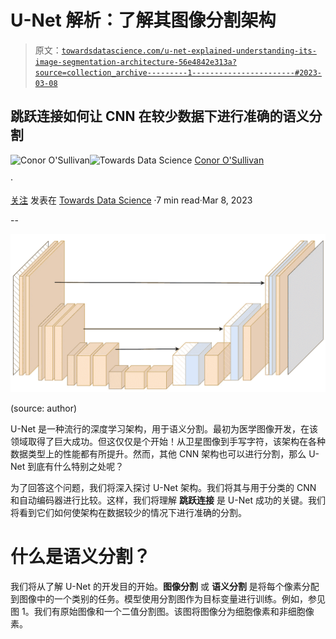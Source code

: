 # U-Net 解析：了解其图像分割架构

> 原文：[`towardsdatascience.com/u-net-explained-understanding-its-image-segmentation-architecture-56e4842e313a?source=collection_archive---------1-----------------------#2023-03-08`](https://towardsdatascience.com/u-net-explained-understanding-its-image-segmentation-architecture-56e4842e313a?source=collection_archive---------1-----------------------#2023-03-08)

## 跳跃连接如何让 CNN 在较少数据下进行准确的语义分割

[](https://conorosullyds.medium.com/?source=post_page-----56e4842e313a--------------------------------)![Conor O'Sullivan](https://conorosullyds.medium.com/?source=post_page-----56e4842e313a--------------------------------)[](https://towardsdatascience.com/?source=post_page-----56e4842e313a--------------------------------)![Towards Data Science](https://towardsdatascience.com/?source=post_page-----56e4842e313a--------------------------------) [Conor O'Sullivan](https://conorosullyds.medium.com/?source=post_page-----56e4842e313a--------------------------------)

·

[关注](https://medium.com/m/signin?actionUrl=https%3A%2F%2Fmedium.com%2F_%2Fsubscribe%2Fuser%2F4ae48256fb37&operation=register&redirect=https%3A%2F%2Ftowardsdatascience.com%2Fu-net-explained-understanding-its-image-segmentation-architecture-56e4842e313a&user=Conor+O%27Sullivan&userId=4ae48256fb37&source=post_page-4ae48256fb37----56e4842e313a---------------------post_header-----------) 发表在 [Towards Data Science](https://towardsdatascience.com/?source=post_page-----56e4842e313a--------------------------------) ·7 min read·Mar 8, 2023[](https://medium.com/m/signin?actionUrl=https%3A%2F%2Fmedium.com%2F_%2Fvote%2Ftowards-data-science%2F56e4842e313a&operation=register&redirect=https%3A%2F%2Ftowardsdatascience.com%2Fu-net-explained-understanding-its-image-segmentation-architecture-56e4842e313a&user=Conor+O%27Sullivan&userId=4ae48256fb37&source=-----56e4842e313a---------------------clap_footer-----------)

--

[](https://medium.com/m/signin?actionUrl=https%3A%2F%2Fmedium.com%2F_%2Fbookmark%2Fp%2F56e4842e313a&operation=register&redirect=https%3A%2F%2Ftowardsdatascience.com%2Fu-net-explained-understanding-its-image-segmentation-architecture-56e4842e313a&source=-----56e4842e313a---------------------bookmark_footer-----------)![](img/a5de3c10ab618dd3835101b13560d988.png)

(source: author)

U-Net 是一种流行的深度学习架构，用于语义分割。最初为医学图像开发，在该领域取得了巨大成功。但这仅仅是个开始！从卫星图像到手写字符，该架构在各种数据类型上的性能都有所提升。然而，其他 CNN 架构也可以进行分割，那么 U-Net 到底有什么特别之处呢？

为了回答这个问题，我们将深入探讨 U-Net 架构。我们将其与用于分类的 CNN 和自动编码器进行比较。这样，我们将理解 **跳跃连接** 是 U-Net 成功的关键。我们将看到它们如何使架构在数据较少的情况下进行准确的分割。

# 什么是语义分割？

我们将从了解 U-Net 的开发目的开始。**图像分割** 或 **语义分割** 是将每个像素分配到图像中的一个类别的任务。模型使用分割图作为目标变量进行训练。例如，参见图 1。我们有原始图像和一个二值分割图。该图将图像分为细胞像素和非细胞像素。
